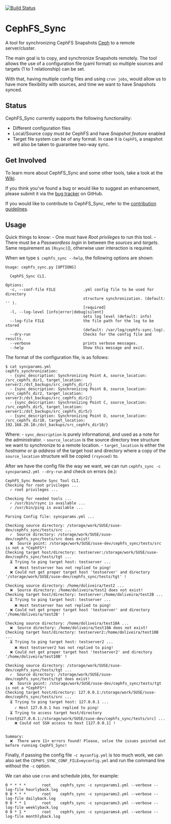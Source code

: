 [![Build Status](https://travis-ci.org/SUSE/CephFS_Sync.svg?branch=master)](https://travis-ci.org/SUSE/CephFS_Sync)
# CephFS_Sync
A tool for synchronizing CephFS Snapshots [Ceph](https://github.com/ceph/ceph) to a remote server/cluster.

The main goal is to copy, and synchronize Snapshots remotely. The tool allows the use of a configuration file (yaml format) so multiple sources and targets (1 to 1 relationship) can be set. 

With that, having multiple config files and using `cron jobs`, would allow us to have more flexibility with sources, and time we want to have Snapshots synced. 

## Status
CephFS_Sync currently supports the following functionality:

- Different configuration files
- Local/Source copy *must be* CephFS and have *Snapshot feature* enabled
- Target file system can be of any format. In case it is `CephFS`, a snapshot will also be taken to guarantee two-way sync. 

## Get Involved
To learn more about CephFS_Sync and some other tools, take a look at the [Wiki](https://github.com/SUSE/Extra_Tools/wiki).

If you think you've found a bug or would like to suggest an enhancement, please submit it via the [bug tracker](https://github.com/oliveiradan/cephfs-sync/issues/new) on GitHub.

If you would like to contribute to CephFS_Sync, refer to the [contribution guidelines](https://github.com/oliveiradan/cephfs-sync/blob/master/contributing.md).

## Usage
Quick things to know: 
    - One must have *Root privileges* to run this tool.
    - There must be a *Passwordless login* in between the *sources* and *targets*. Same requirement as `[Rsync]`(), otherwise user interaction is required.


When we type `$ cephfs_sync --help`, the following options are shown: 
```
Usage: cephfs_sync.py [OPTIONS]

  CephFS_Sync CLI.

Options:
  -c, --conf-file FILE            .yml config file to be used for directory
                                  structure synchronization. (default: '' ).
                                  [required]
  -l, --log-level [info|error|debug|silent]
                                  sets log level (default: info)
  --log-file FILE                 the file path for the log to be stored
                                  (default: /var/log/cephfs-sync.log).
  --dry-run                       Checks for the config file and results.
  --verbose                       prints verbose messages.
  --help                          Show this message and exit.
```

The format of the configuration file, is as follows: 
```
$ cat syncparams.yml 
cephfs_synchronization:
  - {sync_description: Synchronizing Point A, source_location: /src_cephfs_dir1, target_location: server2:/dst_backups/src_cephfs_dir1/}
  - {sync_description: Synchronizing Point B, source_location: /src_cephfs_dir2, target_location: server3:/dst_backups/src_cephfs_dir2/}
  - {sync_description: Synchronizing Point C, source_location: /src_cephfs_dir5, target_location: server1:/dst_backups/src_cephfs_dir5/}
  - {sync_description: Synchronizing Point D, source_location: /src_cephfs_dir10, target_location: 192.168.20.10:/dst_backups/src_cephfs_dir10/}
```

Where: 
    - `sync_description` is purely informational, and used as a note for the administrator.
    - `source_location` is the source directory tree structure we want to synchronize to a remote location. 
    - `target_location` is either the *hostname* or *ip address* of the target host and directory where a copy of the `source_location` structure will be copied `(rsynced)` to.

After we have the config file the way we want, we can run `cephfs_sync -c syncparams2.yml --dry-run` and check on errors (ie.): 
```
CephFS_Sync Remote Sync Tool CLI.
Checking for root privileges ...
  ✓ root privileges ...

Checking for needed tools ...
  ✓ /usr/bin/rsync is available ...
  ✓ /usr/bin/ping is available ...

Parsing Config file: syncparams.yml ...

Checking source directory: /storage/work/SUSE/suse-dev/cephfs_sync/tests/src ...
  ✓  Source directory: /storage/work/SUSE/suse-dev/cephfs_sync/tests/src does exist!
  ❌  Source point: /storage/work/SUSE/suse-dev/cephfs_sync/tests/src is not a *CephFS*!
Checking target host/directory: testserver:/storage/work/SUSE/suse-dev/cephfs_sync/tests/tgt ...
  ⏳ Trying to ping target host: testserver ...
    ❌ Host testserver has not replied to ping! 
  ❌ Could not get proper target host 'testserver' and directory '/storage/work/SUSE/suse-dev/cephfs_sync/tests/tgt' !

Checking source directory: /home/doliveira/test2 ...
  ❌  Source directory: /home/doliveira/test2 does not exist!
Checking target host/directory: testserver:/home/doliveira/test2B ...
  ⏳ Trying to ping target host: testserver ...
    ❌ Host testserver has not replied to ping! 
  ❌ Could not get proper target host 'testserver' and directory '/home/doliveira/test2B' !

Checking source directory: /home/doliveira/test10A ...
  ❌  Source directory: /home/doliveira/test10A does not exist!
Checking target host/directory: testserver2:/home/doliveira/test10B ...
  ⏳ Trying to ping target host: testserver2 ...
    ❌ Host testserver2 has not replied to ping! 
  ❌ Could not get proper target host 'testserver2' and directory '/home/doliveira/test10B' !

Checking source directory: /storage/work/SUSE/suse-dev/cephfs_sync/tests/tgt ...
  ✓  Source directory: /storage/work/SUSE/suse-dev/cephfs_sync/tests/tgt does exist!
  ❌  Source point: /storage/work/SUSE/suse-dev/cephfs_sync/tests/tgt is not a *CephFS*!
Checking target host/directory: 127.0.0.1:/storage/work/SUSE/suse-dev/cephfs_sync/tests/src ...
  ⏳ Trying to ping target host: 127.0.0.1 ...
    ✓ Host 127.0.0.1 has replied to ping! 
  ⏳ Trying to access target host/directory [root@127.0.0.1:/storage/work/SUSE/suse-dev/cephfs_sync/tests/src] ...
    ❌ Could not SSH access to host [127.0.0.1] !


Summary: 
  ❌  There were 11+ errors found! Please, solve the issues pointed out before running CephFS_Sync!
```

Finally, if passing the config file `-c myconfig.yml` is too much work, we can also set the `CEPHFS_SYNC_CONF_FILE=myconfig.yml` and run the command line without the `-c` option. 

We can also use `cron` and schedule jobs, for example: 
```
0 * * * *       root    cephfs_sync -c syncparams1.yml --verbose --log-file hourlyback.log
0 0 * * *       root    cephfs_sync -c syncparams2.yml --verbose --log-file dailyback.log
0 0 * * 1       root    cephfs_sync -c syncparams3.yml --verbose --log-file weeklyback.log
0 0 * 1 *       root    cephfs_sync -c syncparams4.yml --verbose --log-file monthlyback.log
```
